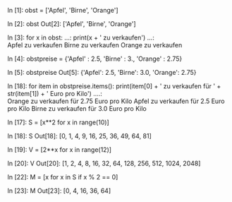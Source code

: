 In [1]: obst = ['Apfel', 'Birne', 'Orange']

In [2]: obst
Out[2]: ['Apfel', 'Birne', 'Orange']

In [3]: for x in obst:
   ...:     print(x + ' zu verkaufen')
   ...:     
Apfel zu verkaufen
Birne zu verkaufen
Orange zu verkaufen

In [4]: obstpreise = {'Apfel' : 2.5, 'Birne' : 3., 'Orange' : 2.75}

In [5]: obstpreise
Out[5]: {'Apfel': 2.5, 'Birne': 3.0, 'Orange': 2.75}

In [18]: for item in obstpreise.items():
    print(item[0] + ' zu verkaufen für ' + str(item[1]) + ' Euro pro Kilo')
   ....:     
Orange zu verkaufen für 2.75 Euro pro Kilo
Apfel zu verkaufen für 2.5 Euro pro Kilo
Birne zu verkaufen für 3.0 Euro pro Kilo

In [17]: S = [x**2 for x in range(10)]

In [18]: S
Out[18]: [0, 1, 4, 9, 16, 25, 36, 49, 64, 81]

In [19]: V = [2**x for x in range(12)]

In [20]: V
Out[20]: [1, 2, 4, 8, 16, 32, 64, 128, 256, 512, 1024, 2048]

In [22]: M = [x for x in S if x % 2 == 0]

In [23]: M
Out[23]: [0, 4, 16, 36, 64]